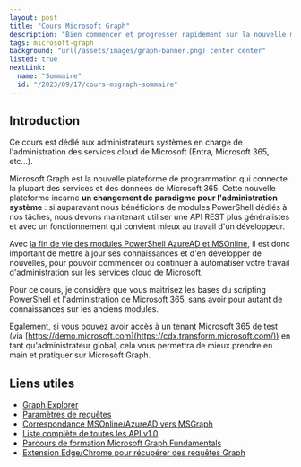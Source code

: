 ```yaml
---
layout: post
title: "Cours Microsoft Graph"
description: "Bien commencer et progresser rapidement sur la nouvelle méthode d'administration via PowerShell des services cloud Microsoft"
tags: microsoft-graph
background: "url(/assets/images/graph-banner.png) center center"
listed: true
nextLink:
  name: "Sommaire"
  id: "/2023/09/17/cours-msgraph-sommaire"
---
```


## Introduction

Ce cours est dédié aux administrateurs systèmes en charge de l'administration des services cloud de Microsoft (Entra, Microsoft 365, etc...).

Microsoft Graph est la nouvelle plateforme de programmation qui connecte la plupart des services et des données de Microsoft 365. Cette nouvelle plateforme incarne **un changement de paradigme pour l'administration système** : si auparavant nous bénéficions de modules PowerShell dédiés à nos tâches, nous devons maintenant utiliser une API REST plus généralistes et avec un fonctionnement qui convient mieux au travail d'un développeur.

Avec [la fin de vie des modules PowerShell AzureAD et MSOnline](https://techcommunity.microsoft.com/t5/microsoft-entra-azure-ad-blog/important-azure-ad-graph-retirement-and-powershell-module/ba-p/3848270), il est donc important de mettre à jour ses connaissances et d'en développer de nouvelles, pour pouvoir commencer ou continuer à automatiser votre travail d'administration sur les services cloud de Microsoft.

Pour ce cours, je considère que vous maitrisez les bases du scripting PowerShell et l'administration de Microsoft 365, sans avoir pour autant de connaissances sur les anciens modules.

Egalement, si vous pouvez avoir accès à un tenant Microsoft 365 de test (via [https://demo.microsoft.com](https://cdx.transform.microsoft.com/)) en tant qu'administrateur global, cela vous permettra de mieux prendre en main et pratiquer sur Microsoft Graph.

## Liens utiles

- [Graph Explorer](https://developer.microsoft.com/en-us/graph/graph-explorer)
- [Paramètres de requêtes](https://learn.microsoft.com/fr-fr/graph/query-parameters?tabs=http)
- [Correspondance MSOnline/AzureAD vers MSGraph](https://learn.microsoft.com/en-us/powershell/microsoftgraph/azuread-msoline-cmdlet-map?view=graph-powershell-1.0)
- [Liste complète de toutes les API v1.0](https://learn.microsoft.com/fr-fr/graph/api/overview?view=graph-rest-1.0)
- [Parcours de formation Microsoft Graph Fundamentals](https://learn.microsoft.com/en-us/training/paths/m365-msgraph-fundamentals/)
- [Extension Edge/Chrome pour récupérer des requêtes Graph](https://microsoftedge.microsoft.com/addons/detail/graph-xray/oplgganppgjhpihgciiifejplnnpodak)

<!--


## Présentation de Microsoft Graph

### Produits supportés

### Méthodes de requêtage

### Historique (AzureAD & MSOnline)

### Contexte et intérêts pour Microsoft

Microsoft doit gérer et maintenir de très nombreux produits cloud et a une volonté de rationnaliser et automatiser au maximum, réduire les coûts et améliorer la sécurité/qualité/maintenance de ses produits. La solution qui a été choisie par Microsoft est de faire reposer l'intégralité des interfaces (console web et ligne de commande) sur une API REST : Microsoft Graph.

Microsoft Graph est donc un point de terminaison unique pour administrer la plupart des produits cloud de Microsoft. Il reste encore quelques produits qui reposent sur des API différentes, mais l'idée de Microsoft est de tout centraliser à terme sur cette interface.

Dernier exemple en date : les modules PowerShell MSOnline et AzureAD qui reposaient sur d'anciennes API seront [abandonnés définitivement en mars 2024](https://techcommunity.microsoft.com/t5/microsoft-entra-azure-ad-blog/important-azure-ad-graph-retirement-and-powershell-module/ba-p/3848270) par Microsoft. Des commandes équivalentes sont disponibles sur Microsoft Graph.

#### Les modules PowerShell : le parent pauvre

Il est possible de continuer à utiliser Microsoft Graph via des modules PowerShell :

```powershell
Install-Module -Name 'Microsoft.Graph'
Get-InstalledModule 
```

Cependant, ces modules sont de plutôt mauvaise qualité car ils ont été générés automatiquement par Microsoft en se basant sur l'API.

- les commandes peuvent changer de nom d'une version à l'autre (voir même disparaitre) : quatre sous-modules ont été supprimés entre la version 1.28.0 et la version 2.2.0
- la documentation associée aux commandes PowerShell est de bien moins bonne qualité de la documentation de l'API
- les commandes PowerShell ne retournent pas toujours le même résultat qu'une requête sur l'API correspondante
- les paramètres de commandes sont génériques et n'ont pas été pensés pour la praticité

Exemple de la commande la plus longue en version 2.2.0 : `Get-MgDeviceManagementUserExperienceAnalyticAppHealthApplicationPerformanceByAppVersionDeviceIdCount`

## Liens utiles

- [Graph Explorer](https://developer.microsoft.com/en-us/graph/graph-explorer)
- [Paramètres de requêtes](https://learn.microsoft.com/fr-fr/graph/query-parameters?tabs=http)
- [Correspondance MSOnline/AzureAD vers MSGraph](https://learn.microsoft.com/en-us/powershell/microsoftgraph/azuread-msoline-cmdlet-map?view=graph-powershell-1.0)
- [Liste complète de toutes les API v1.0](https://learn.microsoft.com/fr-fr/graph/api/overview?view=graph-rest-1.0)
- [Parcours de formation Microsoft Graph Fundamentals](https://learn.microsoft.com/en-us/training/paths/m365-msgraph-fundamentals/)
- [Extension Edge/Chrome pour récupérer des requêtes Graph](https://microsoftedge.microsoft.com/addons/detail/graph-xray/oplgganppgjhpihgciiifejplnnpodak)

-->